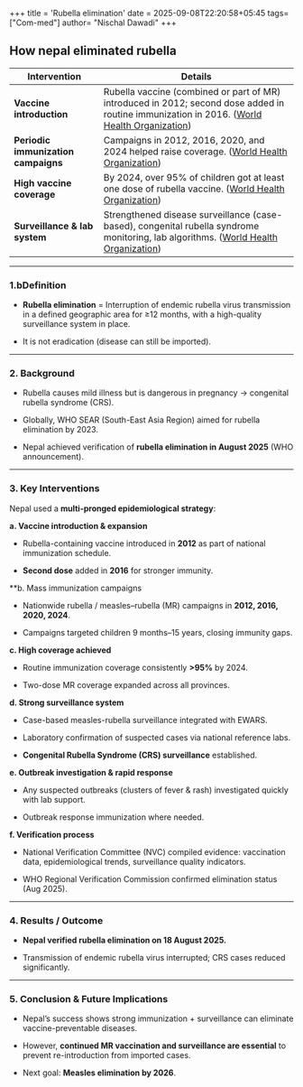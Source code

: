 +++
title = 'Rubella elimination'
date = 2025-09-08T22:20:58+05:45
tags= ["Com-med"]
author= "Nischal Dawadi"
+++
## How nepal eliminated rubella 

|Intervention|Details|
|---|---|
|**Vaccine introduction**|Rubella vaccine (combined or part of MR) introduced in 2012; second dose added in routine immunization in 2016. ([World Health Organization](https://www.who.int/nepal/news/detail/18-08-2025-nepal-eliminates-rubella?utm_source=chatgpt.com "Nepal eliminates rubella"))|
|**Periodic immunization campaigns**|Campaigns in 2012, 2016, 2020, and 2024 helped raise coverage. ([World Health Organization](https://www.who.int/southeastasia/news/detail/19-08-2025-nepal-verified-for-rubella-elimination--who-south-east-asia-region-achieves-major-milestone?utm_source=chatgpt.com "Nepal Verified for Rubella Elimination: WHO South-East Asia Region Achieves Major Milestone"))|
|**High vaccine coverage**|By 2024, over 95% of children got at least one dose of rubella vaccine. ([World Health Organization](https://www.who.int/southeastasia/news/detail/19-08-2025-nepal-verified-for-rubella-elimination--who-south-east-asia-region-achieves-major-milestone?utm_source=chatgpt.com "Nepal Verified for Rubella Elimination: WHO South-East Asia Region Achieves Major Milestone"))|
|**Surveillance & lab system**|Strengthened disease surveillance (case-based), congenital rubella syndrome monitoring, lab algorithms. ([World Health Organization](https://www.who.int/nepal/news/detail/18-08-2025-nepal-eliminates-rubella?utm_source=chatgpt.com "Nepal eliminates rubella"))|

---
### 1.bDefinition 

- **Rubella elimination** = Interruption of endemic rubella virus transmission in a defined geographic area for ≥12 months, with a high-quality surveillance system in place.

- It is not eradication (disease can still be imported).

---

### 2. Background 

- Rubella causes mild illness but is dangerous in pregnancy → congenital rubella syndrome (CRS).

- Globally, WHO SEAR (South-East Asia Region) aimed for rubella elimination by 2023.

- Nepal achieved verification of **rubella elimination in August 2025** (WHO announcement).


---

### 3. Key Interventions 

Nepal used a **multi-pronged epidemiological strategy**:

**a. Vaccine introduction & expansion**

- Rubella-containing vaccine introduced in **2012** as part of national immunization schedule.

- **Second dose** added in **2016** for stronger immunity.


**b. Mass immunization campaigns

- Nationwide rubella / measles–rubella (MR) campaigns in **2012, 2016, 2020, 2024**.

- Campaigns targeted children 9 months–15 years, closing immunity gaps.


**c. High coverage achieved**

- Routine immunization coverage consistently **>95%** by 2024.

- Two-dose MR coverage expanded across all provinces.


**d. Strong surveillance system**

- Case-based measles-rubella surveillance integrated with EWARS.

- Laboratory confirmation of suspected cases via national reference labs.

- **Congenital Rubella Syndrome (CRS) surveillance** established.


**e. Outbreak investigation & rapid response**

- Any suspected outbreaks (clusters of fever & rash) investigated quickly with lab support.

- Outbreak response immunization where needed.


**f. Verification process**

- National Verification Committee (NVC) compiled evidence: vaccination data, epidemiological trends, surveillance quality indicators.

- WHO Regional Verification Commission confirmed elimination status (Aug 2025).


---

### 4. Results / Outcome 

- **Nepal verified rubella elimination on 18 August 2025.**

- Transmission of endemic rubella virus interrupted; CRS cases reduced significantly.


---

### 5. Conclusion & Future Implications 

- Nepal’s success shows strong immunization + surveillance can eliminate vaccine-preventable diseases.

- However, **continued MR vaccination and surveillance are essential** to prevent re-introduction from imported cases.

- Next goal: **Measles elimination by 2026**.